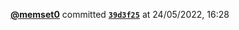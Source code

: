  <a href=https://github.com/memset0><strong>@memset0</strong></a>  committed <a href=https://github.com/memset0/memset0/commit/39d3f254e8f5807fe64fb507587d9de23951dd97><strong><code>39d3f25</code></strong></a>  at 24/05/2022, 16:28 
